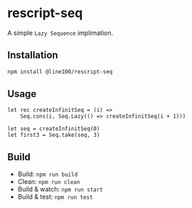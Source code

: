 # rescript-seq

A simple `Lazy Sequence` implimation.

## Installation

```sh
npm install @line100/rescript-seq
```

## Usage

```rescript
let rec createInfinitSeq = (i) =>
    Seq.cons(i, Seq.Lazy(() => createInfinitSeq(i + 1)))

let seq = createInfinitSeq(0)
let first3 = Seq.take(seq, 3)
```


## Build

- Build: `npm run build`
- Clean: `npm run clean`
- Build & watch: `npm run start`
- Build & test: `npm run test`